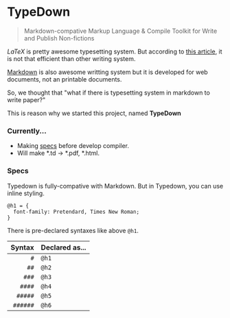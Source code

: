 # TypeDown

> Markdown-compative Markup Language & Compile Toolkit for Write and Publish Non-fictions

$LaTeX{}$ is pretty awesome typesetting system. But according to [this article](https://journals.plos.org/plosone/article/file?id=10.1371/journal.pone.0115069&type=printable), it is not that efficient than other writing system.

[Markdown](https://daringfireball.net/projects/markdown/syntax) is also awesome writting system but it is developed for web documents, not an printable documents.

So, we thought that "what if there is typesetting system in markdown to write paper?"

This is reason why we started this project, named **TypeDown**

### Currently...

- Making [specs](https://github.com/ryankwondev/TypeDown/blob/main/demo-spec.td) before develop compiler. 
- Will make \*.td -> \*.pdf, \*.html.

### Specs

Typedown is fully-compative with Markdown. But in Typedown, you can use inline styling.

```
@h1 = {
  font-family: Pretendard, Times New Roman;
}
```

There is pre-declared syntaxes like above `@h1`.

|Syntax|Declared as...|
|---:|:---|
|`#`|`@h1`|
|`##`|`@h2`|
|`###`|`@h3`|
|`####`|`@h4`|
|`#####`|`@h5`|
|`######`|`@h6`|
